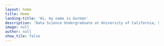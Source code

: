 ```yaml
---
layout: home
title: Home
landing-title: 'Hi, my name is Gurman'
description: 'Data Science Undergraduate at University of California, San Diego'
image: null
author: null
show_tile: false
---
```


